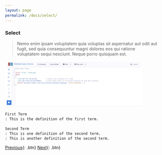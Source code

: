 ```yaml
---
layout: page
permalink: /docs/select/
---
```


### **Select**

> Nemo enim ipsam voluptatem quia voluptas sit aspernatur aut odit aut fugit, sed quia consequuntur magni dolores eos qui ratione voluptatem sequi nesciunt. Neque porro quisquam est.

![WDQS](/endpoint.jpg)

```
First Term
: This is the definition of the first term.

Second Term
: This is one definition of the second term.
: This is another definition of the second term.
```

[Previous](mimotextbase/about/){: .btn} [Next](mimotextbase/about/){: .btn}
